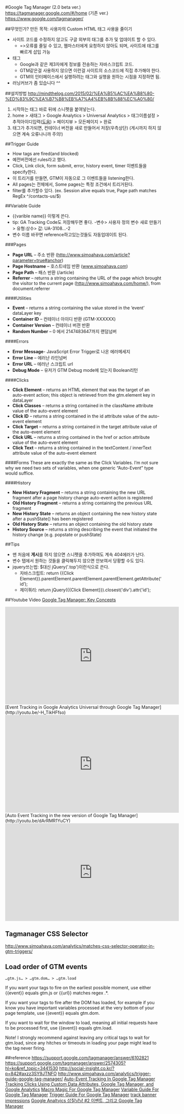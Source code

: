 #Google Tag Manager
(2.0 beta ver.) https://tagmanager.google.com/#/home
(기존 ver.) https://www.google.com/tagmanager/

##무엇인가?
만든 목적: 사용자의 Custom HTML 태그 사용을 줄이기
- 사이트 코드를 수정하지 않고도 구글 외부의 태그를 추가 및 업데이트 할 수 있다.
    + =>오류를 줄일 수 있고, 웹마스터에게 요청하지 않아도 되며, 사이트에 태그를 빠르게 삽입 가능 
- 태그
    + Google과 같은 제3자에게 정보를 전송하는 자바스크립트 코드.
    + GTM같은걸 사용하지 않으면 이런걸 사이트의 소스코드에 직접 추가해야 한다.
    + GTM의 인터페이스에서 실행하려는 태그와 실행을 원하는 시점을 지정하면 됨.
- 러닝커브가 좀 있습니다 ^^ 

##설치방법
http://mindthelog.com/2015/02/%EA%B5%AC%EA%B8%80-%ED%83%9C%EA%B7%B8%EB%A7%A4%EB%8B%88%EC%A0%80/
1. <body>시작하는 태그 바로 뒤에 스니펫을 붙여넣는다.
2. home > 새태그 > Google Analytics > Universal Analytics > 태그이름설정 > 추적아이디입력([도움](https://support.google.com/tagmanager/answer/3281379?hl=en)) > 페이지뷰 > 모든페이지 > 완료
3. 태그가 추가되면, 컨테이너 버전을 새로 만들어서 저장(우측상단) (게시까지 하지 않으면 계속 오류나니까 주의!)

##Trigger Guide
- How tags are fired(and blocked)
- 예전버전에선 rules라고 했다.
- Click, Link click, form submit, error, history event, timer 이벤트들을 specify한다.
- 이 트리거를 만들면, GTM이 자동으로 그 이벤트들을 listening한다.
- All pages는 전체에서, Some pages는 특정 조건에서 트리거된다.
- filter를 추가할수 있다. (ex. Session alive equals true, Page path matches RegEx ^/contacts-us/$)

##Variable Guide
- {{varible name}} 이렇게 쓴다.
- tip: GA Tracking Code도 저장해두면 좋다.
    -변수> 사용자 정의 변수 새로 만들기> 유형:상수> 값: UA-3108...-2
- 변수 이름 바꾸면 reference하고있는것들도 자동업데이트 된다.

###Pages
- **Page URL** – 주소 반환 (http://www.simoahava.com/article?parameter=true#anchor)
- **Page Hostname** – 호스트네임 반환 (www.simoahava.com)
- **Page Path** – 패스 반환 (/article)
- **Referrer** – returns a string containing the URL of the page which brought the visitor to the current page (http://www.simoahava.com/home/), from document.referrer

####Utilities

- **Event** – returns a string containing the value stored in the ‘event’ dataLayer key
- **Container ID** – 컨테이너 아이디 반환 (GTM-XXXXXX)
- **Container Version** – 컨테이너 버젼 반환
- **Random Number** – 0 에서 2147483647까지 랜덤넘버

####Errors
- **Error Message**- JavaScript Error Trigger로 나온 에러메세지
- **Error Line** – 에러난 라인넘버
- **Error URL** – 에러난 스크립트 url
- **Debug Mode** – 유저가 GTM Debug mode에 있는지 Boolean리턴

####Clicks
- **Click Element** – returns an HTML element that was the target of an auto-event action; this object is retrieved from the gtm.element key in dataLayer
- **Click Classes** – returns a string contained in the className attribute value of the auto-event element
- **Click ID** – returns a string contained in the id attribute value of the auto-event element
- **Click Target** – returns a string contained in the target attribute value of the auto-event element
- **Click URL** – returns a string contained in the href or action attribute value of the auto-event element
- **Click Text** – returns a string contained in the textContent / innerText attribute value of the auto-event element

####Forms
These are exactly the same as the Click Variables. I’m not sure why we need two sets of variables, when one generic “Auto-Event” type would suffice.

####History
- **New History Fragment** – returns a string containing the new URL fragment after a page history change auto-event action is registered
- **Old History Fragment** – returns a string containing the previous URL fragment
- **New History State** – returns an object containing the new history state after a pushState() has been registered
- **Old History State** – returns an object containing the old history state
- **History Source** – returns a string describing the event that initiated the history change (e.g. popstate or pushState)

##Tips
- 맨 처음에 **게시**를 하지 않으면 스니펫을 추가하여도 계속 404에러가 난다.
- 변수 탭에서 원하는 것들을 클릭해두지 않으면 안보여서 당황할 수도 있다.
- jquery쓰는법: $대신 jQuery('.top')이런식으로 쓴다.
    + 자바스크립트: return {{Click Element}}.parentElement.parentElement.parentElement.getAttribute(‘id’); 
    + 제이쿼리: return jQuery({{Click Element}}).closest('div').attr('id');

##Youtube Video
[Google Tag Manager: Key Concepts](http://youtu.be/7FXbsCWsEi8)
<iframe width="560" height="315" src="https://www.youtube.com/embed/7FXbsCWsEi8" frameborder="0" allowfullscreen></iframe>
[Event Tracking in Google Analytics Universal through Google Tag Manager](http://youtu.be/-H_TikHFfso)
<iframe width="560" height="315" src="https://www.youtube.com/embed/-H_TikHFfso" frameborder="0" allowfullscreen></iframe>
[Auto Event Tracking in the new version of Google Tag Manager](http://youtu.be/dArRMR1YuCY)
<iframe width="560" height="315" src="https://www.youtube.com/embed/dArRMR1YuCY" frameborder="0" allowfullscreen></iframe>

## Tagmanager CSS Selector
http://www.simoahava.com/analytics/matches-css-selector-operator-in-gtm-triggers/

## Load order of GTM events
`…gtm.js… > …gtm.dom… > …gtm.load`

If you want your tags to fire on the earliest possible moment, use either {{event}} equals gtm.js or {{url}} matches regex .*.

If you want your tags to fire after the DOM has loaded, for example if you know you have important variables processed at the very bottom of your page template, use {{event}} equals gtm.dom.

If you want to wait for the window to load, meaning all initial requests have to be processed first, use {{event}} equals gtm.load.

Note! I strongly recommend against leaving any critical tags to wait for gtm.load, since any hitches or timeouts in loading your page might lead to the tag never firing.

##reference
https://support.google.com/tagmanager/answer/6102821
https://support.google.com/tagmanager/answer/2574305?hl=ko&ref_topic=3441530
http://social-insight.co.kr/?p=842#axzz3SY9JTNFO
http://www.simoahava.com/analytics/trigger-guide-google-tag-manager/
[Auto-Event Tracking In Google Tag Manager](http://www.simoahava.com/analytics/auto-event-tracking-google-tag-manager/)
[Tracking Clicks Using Custom Data Attributes, Google Tag Manager, and Google Analytics](http://www.lunametrics.com/blog/2014/05/08/tracking-clicks-custom-data-attributes-google-tag-manager-google-analytics/)
[Macro Magic For Google Tag Manager](http://www.simoahava.com/analytics/macro-magic-google-tag-manager/)
[Variable Guide For Google Tag Manager](http://www.simoahava.com/analytics/variable-guide-google-tag-manager/)
[Trigger Guide For Google Tag Manager](http://www.simoahava.com/analytics/trigger-guide-google-tag-manager/)
[track banner impressions](http://marketlytics.com/tracking-banner-impressions-using-google-tag-manager-and-universal-analytics/)
[Google Analtyics 삽질냠냠 #2 이벤트, 그리고 Google Tag Manager](https://milooy.wordpress.com/2016/01/14/google-analtyics-2-google-tag-manager/)
